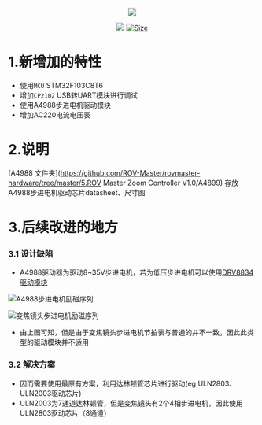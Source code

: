<p align="center">
  <img src="https://zengwangfa.oss-cn-shanghai.aliyuncs.com/rov/sub_master(vector).png"/>
</p>


<p align="center">
  <a href="https://www.altium.com/"><img src="https://img.shields.io/badge/tool-Altuim Designer-brigreen.svg?style=flat-square"></a>
  <a href="https://img.shields.io"><img src="https://img.shields.io/github/repo-size/ROV-Master/rovmaster-hardware?style=flat-square" alt="Size"></a>
</p>




# 1.新增加的特性

- 使用`MCU` STM32F103C8T6 
- 增加`CP2102`  USB转UART模块进行调试
- 使用A4988步进电机驱动模块
- 增加AC220电流电压表

# 2.说明

[A4988 文件夹](https://github.com/ROV-Master/rovmaster-hardware/tree/master/5.ROV Master Zoom Controller V1.0/A4899) 存放A4988步进电机驱动芯片datasheet、尺寸图



# 3.后续改进的地方

### 3.1 设计缺陷
- A4988驱动器为驱动8~35V步进电机，若为低压步进电机可以使用[DRV8834驱动模块](https://www.pololu.com/product/2134) 

![A4988步进电机励磁序列](https://zengwangfa.oss-cn-shanghai.aliyuncs.com/rov/A4988_sequence_of_excitation.png "A4988步进电机励磁序列")

![变焦镜头步进电机励磁序列](https://zengwangfa.oss-cn-shanghai.aliyuncs.com/rov/focus_camera_sequence_of_excitation.png "变焦镜头步进电机励磁序列")

- 由上图可知，但是由于变焦镜头步进电机节拍表与普通的并不一致，因此此类型的驱动模块并不适用
### 3.2 解决方案
- 因而需要使用最原有方案，利用达林顿管芯片进行驱动(eg.ULN2803、ULN2003驱动芯片)
- ULN2003为7通道达林顿管，但是变焦镜头有2个4相步进电机，因此使用ULN2803驱动芯片（8通道）

